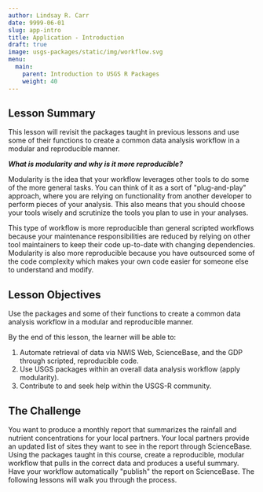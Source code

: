 ```yaml
---
author: Lindsay R. Carr
date: 9999-06-01
slug: app-intro
title: Application - Introduction
draft: true 
image: usgs-packages/static/img/workflow.svg
menu:
  main:
    parent: Introduction to USGS R Packages
    weight: 40
---
```

Lesson Summary
--------------

This lesson will revisit the packages taught in previous lessons and use some of their functions to create a common data analysis workflow in a modular and reproducible manner.

***What is modularity and why is it more reproducible?***

Modularity is the idea that your workflow leverages other tools to do some of the more general tasks. You can think of it as a sort of "plug-and-play" approach, where you are relying on functionality from another developer to perform pieces of your analysis. This also means that you should choose your tools wisely and scrutinize the tools you plan to use in your analyses.

This type of workflow is more reproducible than general scripted workflows because your maintenance responsibilities are reduced by relying on other tool maintainers to keep their code up-to-date with changing dependencies. Modularity is also more reproducible because you have outsourced some of the code complexity which makes your own code easier for someone else to understand and modify.

Lesson Objectives
-----------------

Use the packages and some of their functions to create a common data analysis workflow in a modular and reproducible manner.

By the end of this lesson, the learner will be able to:

1.  Automate retrieval of data via NWIS Web, ScienceBase, and the GDP through scripted, reproducible code.
2.  Use USGS packages within an overall data analysis workflow (apply modularity).
3.  Contribute to and seek help within the USGS-R community.

The Challenge
-------------

You want to produce a monthly report that summarizes the rainfall and nutrient concentrations for your local partners. Your local partners provide an updated list of sites they want to see in the report through ScienceBase. Using the packages taught in this course, create a reproducible, modular workflow that pulls in the correct data and produces a useful summary. Have your workflow automatically "publish" the report on ScienceBase. The following lessons will walk you through the process.
